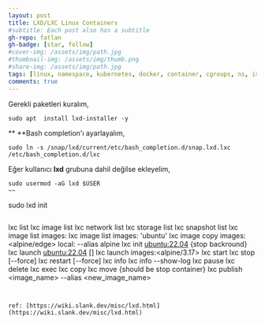 ```yaml
---
layout: post
title: LXD/LXC Linux Containers
#subtitle: Each post also has a subtitle
gh-repo: fatlan
gh-badge: [star, follow]
#cover-img: /assets/img/path.jpg
#thumbnail-img: /assets/img/thumb.png
#share-img: /assets/img/path.jpg
tags: [linux, namespace, kubernetes, docker, container, cgroups, ns, isolation lxc, lxd]
comments: true
---
```


Gerekli paketleri kuralım,
~~~
sudo apt  install lxd-installer -y
~~~
**
**Bash completion'ı ayarlayalım,
~~~
sudo ln -s /snap/lxd/current/etc/bash_completion.d/snap.lxd.lxc /etc/bash_completion.d/lxc
~~~

Eğer kullanıcı **lxd** grubuna dahil değilse ekleyelim,
~~~
sudo usermod -aG lxd $USER
~~

~~~
sudo lxd init
~~~
~~~
lxc list
lxc image list
lxc network list
lxc storage list
lxc snapshot list
lxc image list images:
lxc image list images: 'ubuntu'
lxc image copy images:<alpine/edge> local: --alias alpine
lxc init <ubuntu:22.04> {stop backround}
lxc launch <ubuntu:22.04> [<container>]
lxc launch images:<alpine/3.17>
lxc start <container>
lxc stop <container> [--force]
lxc restart <container> [--force]
lxc info <container>
lxc info --show-log <container>
lxc pause <container>
lxc delete <container>
lxc exec <container> <command>
lxc copy <src-container> <dst-container>
lxc move <src-container> <dst-container> {should be stop container}
lxc publish <image_name> --alias <new_image_name>
~~~


ref: [https://wiki.slank.dev/misc/lxd.html](https://wiki.slank.dev/misc/lxd.html)